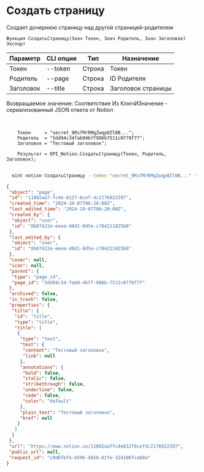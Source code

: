 ﻿---
sidebar_position: 1
---

# Создать страницу
 Создает дочернюю страницу над другой страницей-родителем



`Функция СоздатьСтраницу(Знач Токен, Знач Родитель, Знач Заголовок) Экспорт`

  | Параметр | CLI опция | Тип | Назначение |
  |-|-|-|-|
  | Токен | --token | Строка | Токен |
  | Родитель | --page | Строка | ID Родителя |
  | Заголовок | --title | Строка | Заголовок страницы |

  
  Возвращаемое значение:   Соответствие Из КлючИЗначение - сериализованный JSON ответа от Notion

<br/>




```bsl title="Пример кода"
    Токен     = "secret_9RsfMrRMqZwqp0Zl0B...";
    Родитель  = "5dd94c34fab04bff986b7511c0779f77";
    Заголовок = "Тестовый заголовок";

    Результат = OPI_Notion.СоздатьСтраницу(Токен, Родитель, Заголовок);
```



```sh title="Пример команды CLI"
    
  oint notion СоздатьСтраницу --token "secret_9RsfMrRMqZwqp0Zl0B..." --page "5dd94c34fab04bff9..." --title "Создано из 1С"

```

```json title="Результат"
{
 "object": "page",
 "id": "11882aa7-fc4e-812f-8cef-dc2176922397",
 "created_time": "2024-10-07T06:20:00Z",
 "last_edited_time": "2024-10-07T06:20:00Z",
 "created_by": {
  "object": "user",
  "id": "8b07422e-eeea-40d1-8d5e-c784211825b0"
 },
 "last_edited_by": {
  "object": "user",
  "id": "8b07422e-eeea-40d1-8d5e-c784211825b0"
 },
 "cover": null,
 "icon": null,
 "parent": {
  "type": "page_id",
  "page_id": "5dd94c34-fab0-4bff-986b-7511c0779f77"
 },
 "archived": false,
 "in_trash": false,
 "properties": {
  "title": {
   "id": "title",
   "type": "title",
   "title": [
    {
     "type": "text",
     "text": {
      "content": "Тестовый заголовок",
      "link": null
     },
     "annotations": {
      "bold": false,
      "italic": false,
      "strikethrough": false,
      "underline": false,
      "code": false,
      "color": "default"
     },
     "plain_text": "Тестовый заголовок",
     "href": null
    }
   ]
  }
 },
 "url": "https://www.notion.so/11882aa7fc4e812f8cefdc2176922397",
 "public_url": null,
 "request_id": "c0d6fbfe-b596-4b58-81fe-324106fca88a"
}
```
